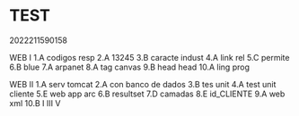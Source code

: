# TEST
2022211590158

WEB I
1.A codigos resp
2.A 13245
3.B caracte indust
4.A link rel
5.C permite
6.B blue
7.A arpanet
8.A tag canvas
9.B head head
10.A ling prog

WEB II
1.A serv tomcat
2.A con banco de dados
3.B tes unit
4.A test unit cliente
5.E web app arc
6.B resultset
7.D camadas
8.E id_CLIENTE
9.A web xml
10.B I III V

